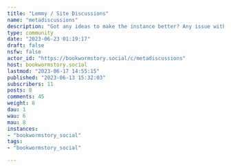```yaml
---
title: "Lemmy / Site Discussions" 
name: "metadiscussions"
description: "Got any ideas to make the instance better? Any issue with federating from your home instance? Post it here."
type: community
date: "2023-06-23 01:19:17"
draft: false
nsfw: false
actor_id: "https://bookwormstory.social/c/metadiscussions"
host: bookwormstory.social
lastmod: "2023-06-17 14:55:15"
published: "2023-06-13 15:32:03"
subscribers: 11
posts: 8
comments: 45
weight: 8
dau: 1
wau: 6
mau: 8
instances:
- "bookwormstory_social"
tags: 
- "bookwormstory_social"

---
```

